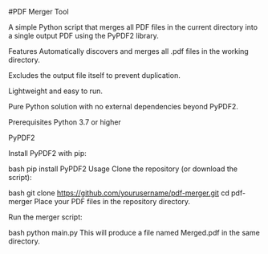 #PDF Merger Tool

A simple Python script that merges all PDF files in the current directory into a single output PDF using the PyPDF2 library.

Features
Automatically discovers and merges all .pdf files in the working directory.

Excludes the output file itself to prevent duplication.

Lightweight and easy to run.

Pure Python solution with no external dependencies beyond PyPDF2.

Prerequisites
Python 3.7 or higher

PyPDF2

Install PyPDF2 with pip:

bash
pip install PyPDF2
Usage
Clone the repository (or download the script):

bash
git clone https://github.com/yourusername/pdf-merger.git
cd pdf-merger
Place your PDF files in the repository directory.

Run the merger script:

bash
python main.py
This will produce a file named Merged.pdf in the same directory.
